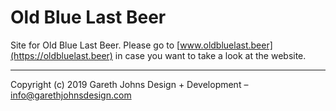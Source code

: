 # Old Blue Last Beer

Site for Old Blue Last Beer. Please go to [www.oldbluelast.beer](https://oldbluelast.beer) in case you want to take a look at the website.

* * *

Copyright (c) 2019 Gareth Johns Design + Development – info@garethjohnsdesign.com